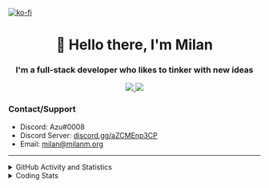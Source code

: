 [![ko-fi](https://ko-fi.com/img/githubbutton_sm.svg)](https://ko-fi.com/G2G36ST6B) 

<h1 align="center">👋 Hello there, I'm Milan</h1>
<h3 align="center">I'm a full-stack developer who likes to tinker with new ideas</h3>
<p align="center">
  <a href="https://skillicons.dev">
    <img src="https://skillicons.dev/icons?i=js,nodejs,nextjs,go,ts,react,html,md,tailwind,git,nginx,prisma,figma,cloudflare,gcp" />
    <img src="https://skillicons.dev/icons?i=firebase,mongodb,ps,pr,ae,ai,discord,discordbots,linux" />
  </a>
</p>

### Contact/Support

- Discord: Azu#0008
- Discord Server: [discord.gg/aZCMEnp3CP](https://discord.gg/aZCMEnp3CP)
- Email: [milan@milanm.org](mailto:milan@milanm.org)
 
---
 
<details>
  <summary>GitHub Activity and Statistics</summary>
  <img src="https://github.com/milanmdev/milanmdev/blob/master/github-metrics.svg" />
</details>
<details>
  <summary>Coding Stats</summary>
  <img src="https://wakatime.com/share/@milanmdev/879ea708-6ca5-4f0e-98f7-d521f907ab62.svg" />
</details>

